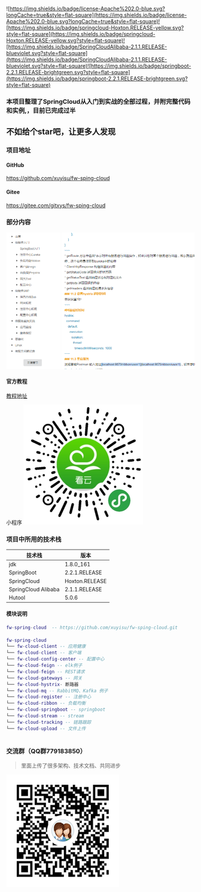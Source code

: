 ![https://img.shields.io/badge/license-Apache%202.0-blue.svg?longCache=true&style=flat-square](https://img.shields.io/badge/license-Apache%202.0-blue.svg?longCache=true&style=flat-square)![https://img.shields.io/badge/springcloud-Hoxton.RELEASE-yellow.svg?style=flat-square](https://img.shields.io/badge/springcloud-Hoxton.RELEASE-yellow.svg?style=flat-square)![https://img.shields.io/badge/SpringCloudAlibaba-2.1.1.RELEASE-blueviolet.svg?style=flat-square](https://img.shields.io/badge/SpringCloudAlibaba-2.1.1.RELEASE-blueviolet.svg?style=flat-square)![https://img.shields.io/badge/springboot-2.2.1.RELEASE-brightgreen.svg?style=flat-square](https://img.shields.io/badge/springboot-2.2.1.RELEASE-brightgreen.svg?style=flat-square)

 ### 本项目整理了SpringCloud从入门到实战的全部过程，并附完整代码和实例,，目前已完成过半
 ## 不如给个star吧，让更多人发现
 ### 项目地址
 #### GitHub
 https://github.com/xuyisu/fw-sping-cloud
 #### Gitee
 https://gitee.com/gitxys/fw-sping-cloud
 
 ### 部分内容
 ![](images/imagesdoc.png)
 
 #### 官方教程
 [教程地址](https://www.kancloud.cn/xuyisu/springcloud_springboot)
 
 小程序
 ![](images/小程序.png)
 
 
 ### 项目中所用的技术栈
 |  技术栈   |  版本 |
 | --- | --- |
 |  jdk |   1.8.0_161  |
 |  SpringBoot   | 2.2.1.RELEASE   |
 |  SpringCloud   | Hoxton.RELEASE   |
 |  SpringCloud Alibaba   | 2.1.1.RELEASE   |
 |  Hutool   | 5.0.6   |
 
#### 模块说明
```lua
fw-spring-cloud  -- https://github.com/xuyisu/fw-sping-cloud.git

fw-spring-cloud
└── fw-cloud-client -- 应用健康 
└── fw-cloud-client -- 客户端 
└── fw-cloud-config-center -- 配置中心 
└── fw-cloud-feign -- elk例子 
└── fw-cloud-feign -- REST请求 
└── fw-cloud-gateways -- 网关
└── fw-cloud-hystrix- 断路器
└── fw-cloud-mq -- RabbitMQ、Kafka 例子
└── fw-cloud-register -- 注册中心
└── fw-cloud-ribbon -- 负载均衡
└── fw-cloud-springboot -- springboot
└── fw-cloud-stream -- stream
└── fw-cloud-tracking -- 链路跟踪
└── fw-cloud-upload -- 文件上传
 	 
```



### 交流群（QQ群779183850）
>里面上传了很多架构、技术文档、共同进步

![](images/security技术交流群二维码.png)

